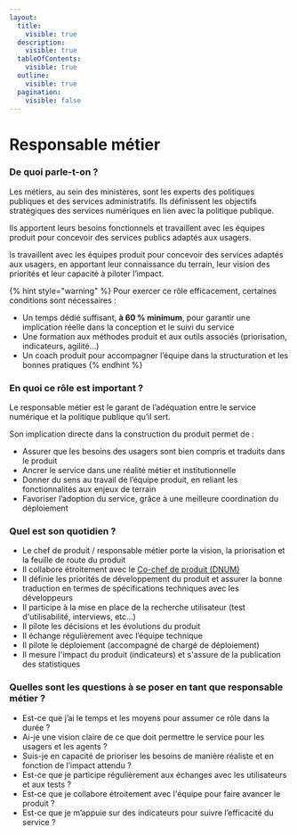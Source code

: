```yaml
---
layout:
  title:
    visible: true
  description:
    visible: true
  tableOfContents:
    visible: true
  outline:
    visible: true
  pagination:
    visible: false
---
```


# Responsable métier

### De quoi parle-t-on ?

Les métiers, au sein des ministères, sont les experts des politiques publiques et des services administratifs. Ils définissent les objectifs stratégiques des services numériques en lien avec la politique publique.

Ils apportent leurs besoins fonctionnels et travaillent avec les équipes produit pour concevoir des services publics adaptés aux usagers.

ls travaillent avec les équipes produit pour concevoir des services adaptés aux usagers, en apportant leur connaissance du terrain, leur vision des priorités et leur capacité à piloter l’impact.

{% hint style="warning" %}
Pour exercer ce rôle efficacement, certaines conditions sont nécessaires :&#x20;

* Un temps dédié suffisant, **à 60 % minimum**, pour garantir une implication réelle dans la conception et le suivi du service
* Une formation aux méthodes produit et aux outils associés (priorisation, indicateurs, agilité…)
* Un coach produit pour accompagner l’équipe dans la structuration et les bonnes pratiques
{% endhint %}

### En quoi ce rôle est important ?

Le responsable métier est le garant de l’adéquation entre le service numérique et la politique publique qu’il sert.

Son implication directe dans la construction du produit permet de :

* Assurer que les besoins des usagers sont bien compris et traduits dans le produit
* Ancrer le service dans une réalité métier et institutionnelle
* Donner du sens au travail de l’équipe produit, en reliant les fonctionnalités aux enjeux de terrain
* Favoriser l’adoption du service, grâce à une meilleure coordination du déploiement

### Quel est son quotidien ?

* Le chef de produit / responsable métier porte la vision, la priorisation et la feuille de route du produit
* Il collabore étroitement avec le [Co-chef de produit (DNUM)](product-manager.md)
* Il définie les priorités de développement du produit et assurer la bonne traduction en termes de spécifications techniques avec les développeurs
* Il participe à la mise en place de la recherche utilisateur (test d'utilisabilité, interviews, etc...)
* Il pilote les décisions et les évolutions du produit
* Il échange régulièrement avec l’équipe technique
* Il pilote le déploiement (accompagné de chargé de déploiement)
* Il mesure l'impact du produit (indicateurs) et s'assure de la publication des statistiques&#x20;

### Quelles sont les questions à se poser en tant que responsable métier ?

* Est-ce que j’ai le temps et les moyens pour assumer ce rôle dans la durée ?
* Ai-je une vision claire de ce que doit permettre le service pour les usagers et les agents ?
* Suis-je en capacité de prioriser les besoins de manière réaliste et en fonction de l’impact attendu ?
* Est-ce que je participe régulièrement aux échanges avec les utilisateurs et aux tests ?
* Est-ce que je collabore étroitement avec l'équipe pour faire avancer le produit ?
* Est-ce que je m’appuie sur des indicateurs pour suivre l’efficacité du service ?

